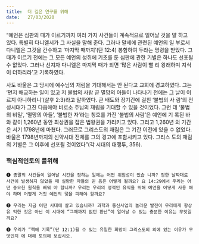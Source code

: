 ```yaml
---
title:  더 깊은 연구를 위해
date:   27/03/2020
---
```


“예언은 심판의 때가 이르기까지 여러 가지 사건들이 계속적으로 일어날 것을 말
하고 있다. 특별히 다니엘서가 그 사실을 말해 준다. 그러나 말세에 관련된 예언의 일
부로서 다니엘은 그것을 간수하고 ‘마지막 때까지’(단 12:4) 봉함하여 두라는 명령을
받았다. 그 때가 이르기 전에는 그 모든 예언의 성취에 기초를 둔 심판에 관한 기별은
하나도 선포될 수 없었다. 그러나 선지자 다니엘은 마지막 때가 되면 ‘많은 사람이 빨
리 왕래하며 지식이 더하리라’고 기록하였다.

사도 바울은 그 당시에 예수님의 재림을 기대해서는 안 된다고 교회에 경고하였다.
그는 ‘먼저 배교하는 일이 있고 저 불법의 사람 곧 멸망의 아들이 나타나기 전에는 그
날이 이르지 아니하리니’(살후 2:3)라고 말하였다. 큰 배도와 장기간에 걸친 ‘불법의 사
람’의 전성시대가 그친 다음에야 비로소 주님의 재림을 기대할 수 있을 것이었다. 그런
데 ‘불법의 비밀’, ‘멸망의 아들’, ‘불법한 자’라는 칭호를 가진 ‘불법의 사람’은 예언에 기
록된 바와 같이 1,260년 동안 최상권을 잡은 법왕권을 가리키고 있다. 그리고 1,260년
의 기간은 서기 1798년에 마쳤다. 그러므로 그리스도의 재림은 그 기간 이전에 있을 수
없었다. 바울은 1798년까지의 신약시대 전체를 그의 경고에 포함시키고 있다. 그리스
도의 재림의 기별은 그 이후에 선포될 것이었다”(각 시대의 대쟁투, 356).

### 핵심적인토의 를위해

`➊ 종말의 사건들이 일어날 시간을 정하는 일에는 어떤 위험성이 있습
니까? 정한 날짜대로 사건이 발생하지 않았을 때 실망한 자들의 믿
음은 어떻게 될까요? 요 14:29에서 우리는 어떤 중요한 원칙을 배워
야 합니까? 우리는 우리의 영적인 유익을 위해 예언을 어떻게 사용
해야 하며 어떻게 거짓 예언의 덫을 피해야 할까요?`

`➋ 우리는 지금 어떤 시대에 살고 있습니까? 과학과 통신사업의 놀라운 발전이 우리에게 항상 유
익한 것은 아닌 이 시대에 “그때까지 없던 환난”이 일어날 수 있는 충분한 이유는 무엇일까요?`

`➌ 우리가 “책에 기록”(단 12:1)될 수 있는 유일한 희망이 그리스도의 의에 있는 이유가 무엇인지
에 대해 토의해 보십시오.`